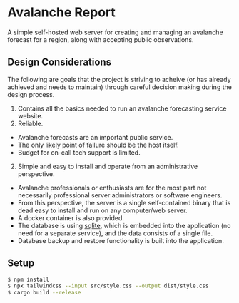 # Avalanche Report

A simple self-hosted web server for creating and managing an avalanche forecast for a region, along with accepting public observations.

## Design Considerations

The following are goals that the project is striving to acheive (or has already achieved and needs to maintain) through careful decision making during the design process.

1. Contains all the basics needed to run an avalanche forecasting service website.
2. Reliable.
  * Avalanche forecasts are an important public service.
  * The only likely point of failure should be the host itself.
  * Budget for on-call tech support is limited.
2. Simple and easy to install and operate from an administrative perspective.
  * Avalanche professionals or enthusiasts are for the most part not necessarily professional server administrators or software engineers.
  * From this perspective, the server is a single self-contained binary that is dead easy to install and run on any computer/web server.
  * A docker container is also provided.
  * The database is using [sqlite](https://www.sqlite.org/index.html), which is embedded into the application (no need for a separate service), and the data consists of a single file.
  * Database backup and restore functionality is built into the application.

## Setup

```bash
$ npm install
$ npx tailwindcss --input src/style.css --output dist/style.css
$ cargo build --release
```
